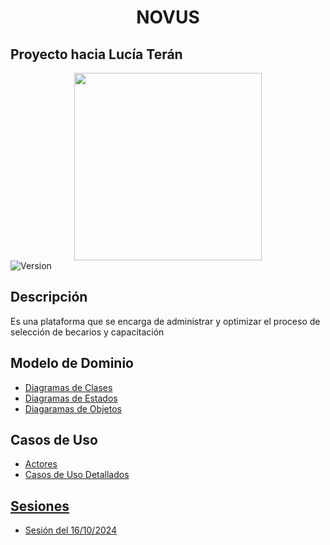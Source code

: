 <div align="center">
<h1>NOVUS</h1>
</div>

## Proyecto hacia Lucía Terán

<div align="center">
  <image width="300" src="./documentos/imagenes/novusdef.jpg" ">
</div>


  <img alt="Version" src="https://img.shields.io/badge/version-1.0.0-blue.svg?cacheSeconds=2592000" />

## Descripción

Es una plataforma que se encarga de administrar y optimizar el proceso de selección de becarios y capacitación

## Modelo de Dominio

  - [Diagramas de Clases](modelo_del_dominio/diagramas_de_clases)
  - [Diagramas de Estados](modelo_del_dominio/diagramas_de_estados)
  - [Diagaramas de Objetos](modelo_del_dominio/diagramas_de_objetos)

## Casos de Uso

  - [Actores](/casos_de_uso/actores/)
   - [Casos de Uso Detallados](/casos_de_uso/casos_de_uso/)
 <!-- - [Diagrama Casos de Uso]()
  - [Diagrama de Contexto]()
  - [Prototipos]() -->

## [Sesiones](documentos/actas/)

  - [Sesión del 16/10/2024](/documentos/actas/16-10-2024/README.md)
